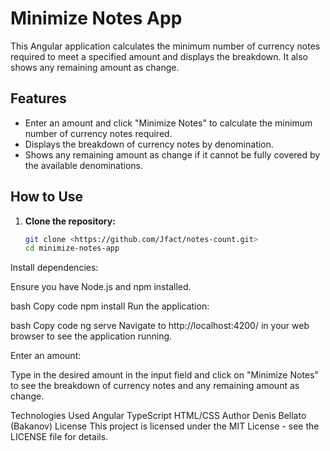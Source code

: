 # Minimize Notes App

This Angular application calculates the minimum number of currency notes required to meet a specified amount and displays the breakdown. It also shows any remaining amount as change.

## Features

- Enter an amount and click "Minimize Notes" to calculate the minimum number of currency notes required.
- Displays the breakdown of currency notes by denomination.
- Shows any remaining amount as change if it cannot be fully covered by the available denominations.

## How to Use

1. **Clone the repository:**

   ```bash
   git clone <https://github.com/Jfact/notes-count.git>
   cd minimize-notes-app
Install dependencies:

Ensure you have Node.js and npm installed.

bash
Copy code
npm install
Run the application:

bash
Copy code
ng serve
Navigate to http://localhost:4200/ in your web browser to see the application running.

Enter an amount:

Type in the desired amount in the input field and click on "Minimize Notes" to see the breakdown of currency notes and any remaining amount as change.

Technologies Used
Angular
TypeScript
HTML/CSS
Author
Denis Bellato (Bakanov)
License
This project is licensed under the MIT License - see the LICENSE file for details.
